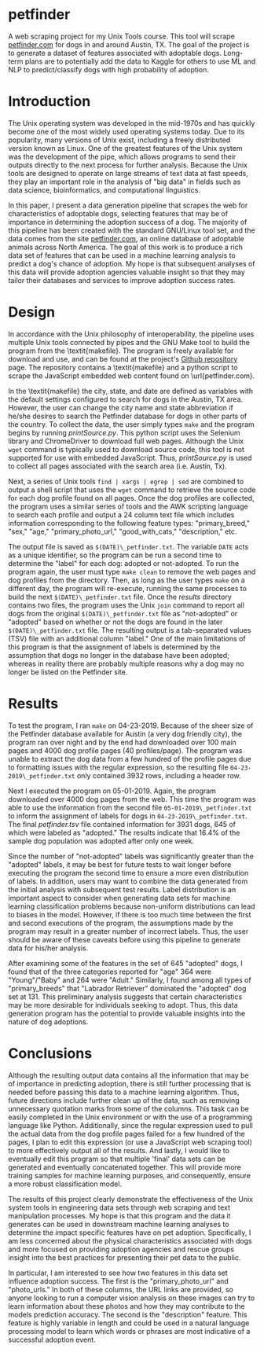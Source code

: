 # petfinder
A web scraping project for my Unix Tools course. This tool will scrape [petfinder.com](https://www.petfinder.com/) for dogs in and around Austin, TX. The goal of the project is to generate a dataset of features associated with adoptable dogs. Long-term plans are to potentially add the data to Kaggle for others to use ML and NLP to predict/classify dogs with high probability of adoption.

# Introduction

The Unix operating system was developed in the mid-1970s and has quickly become one of the most widely used operating systems today. Due to its popularity, many versions of Unix exist, including a freely distributed version known as Linux. One of the greatest features of the Unix system was the development of the pipe, which allows programs to send their outputs directly to the next process for further analysis. Because the Unix tools are designed to operate on large streams of text data at fast speeds, they play an important role in the analysis of "big data" in fields such as data science, bioinformatics, and computational linguistics.

In this paper, I present a data generation pipeline that scrapes the web for characteristics of adoptable dogs, selecting features that may be of importance in determining the adoption success of a dog. The majority of this pipeline has been created with the standard GNU/Linux tool set, and the data comes from the site [petfinder.com](https://www.petfinder.com/), an online database of adoptable animals across North America. The goal of this work is to produce a rich data set of features that can be used in a machine learning analysis to predict a dog's chance of adoption. My hope is that subsequent analyses of this data will provide adoption agencies valuable insight so that they may tailor their databases and services to improve adoption success rates.

# Design

In accordance with the Unix philosophy of interoperability, the pipeline uses multiple Unix tools connected by pipes and the GNU Make tool to build the program from the \textit{makefile}. The program is freely available for download and use, and can be found at the project's [Github repository](https://github.com/keenanberry/petfinder) page. The repository contains a \textit{makefile} and a python script to scrape the JavaScript embedded web content found on \url{petfinder.com}.

In the \textit{makefile} the city, state, and date are defined as variables with the default settings configured to search for dogs in the Austin, TX area. However, the user can change the city name and state abbreviation if he/she desires to search the Petfinder database for dogs in other parts of the country. To collect the data, the user simply types `make` and the program begins by running *printSource.py*. This python script uses the Selenium library and ChromeDriver to download full web pages. Although the Unix `wget` command is typically used to download source code, this tool is not supported for use with embedded JavaScript. Thus, *printSource.py* is used to collect all pages associated with the search area (i.e. Austin, Tx). 

Next, a series of Unix tools `find | xargs | egrep | sed` are combined to output a shell script that uses the `wget` command to retrieve the source code for each dog profile found on all pages. Once the dog profiles are collected, the program uses a similar series of tools and the AWK scripting language to search each profile and output a 24 column text file which includes information corresponding to the following feature types: "primary_breed," "sex," "age," "primary_photo_url," "good_with_cats," "description," etc.

The output file is saved as `$(DATE)\_petfinder.txt`. The variable `DATE` acts as a unique identifier, so the program can be run a second time to determine the "label" for each dog: adopted or not-adopted. To run the program again, the user must type `make clean` to remove the web pages and dog profiles from the directory. Then, as long as the user types `make` on a different day, the program will re-execute, running the same processes to build the next `$(DATE)\_petfinder.txt` file. Once the *results* directory contains two files, the program uses the Unix `join` command to report all dogs from the original `$(DATE)\_petfinder.txt` file as "not-adopted" or "adopted" based on whether or not the dogs are found in the later `$(DATE)\_petfinder.txt` file. The resulting output is a tab-separated values (TSV) file with an additional column "label." One of the main limitations of this program is that the assignment of labels is determined by the assumption that dogs no longer in the database have been adopted; whereas in reality there are probably multiple reasons why a dog may no longer be listed on the Petfinder site.

# Results

To test the program, I ran `make` on 04-23-2019. Because of the sheer size of the Petfinder database available for Austin (a very dog friendly city), the program ran over night and by the end had downloaded over 100 main pages and 4000 dog profile pages (40 profiles/page). The program was unable to extract the dog data from a few hundred of the profile pages due to formatting issues with the regular expression, so the resulting file `04-23-2019\_petfinder.txt` only contained 3932 rows, including a header row. 

Next I executed the program on 05-01-2019. Again, the program downloaded over 4000 dog pages from the web. This time the program was able to use the information from the second file `05-01-2019\_petfinder.txt` to inform the assignment of labels for dogs in `04-23-2019\_petfinder.txt`. The final *petfinder.tsv* file contained information for 3931 dogs, 645 of which were labeled as "adopted." The results indicate that 16.4\% of the sample dog population was adopted after only one week.

Since the number of "not-adopted" labels was significantly greater than the "adopted" labels, it may be best for future tests to wait longer before executing the program the second time to ensure a more even distribution of labels. In addition, users may want to combine the data generated from the initial analysis with subsequent test results. Label distribution is an important aspect to consider when generating data sets for machine learning classification problems because non-uniform distributions can lead to biases in the model. However, if there is too much time between the first and second executions of the program, the assumptions made by the program may result in a greater number of incorrect labels. Thus, the user should be aware of these caveats before using this pipeline to generate data for his/her analysis.

After examining some of the features in the set of 645 "adopted" dogs, I found that of the three categories reported for "age" 364 were "Young"/"Baby" and 264 were "Adult." Similarly, I found among all types of "primary\_breeds" that "Labrador Retriever" dominated the "adopted" dog set at 131. This preliminary analysis suggests that certain characteristics may be more desirable for individuals seeking to adopt. Thus, this data generation program has the potential to provide valuable insights into the nature of dog adoptions.

# Conclusions

Although the resulting output data contains all the information that may be of importance in predicting adoption, there is still further processing that is needed before passing this data to a machine learning algorithm. Thus, future directions include further clean up of the data, such as removing unnecessary quotation marks from some of the columns. This task can be easily completed in the Unix environment or with the use of a programming language like Python. Additionally, since the regular expression used to pull the actual data from the dog profile pages failed for a few hundred of the pages, I plan to edit this expression (or use a JavaScript web scraping tool) to more effectively output all of the results. And lastly, I would like to eventually edit this program so that multiple 'final' data sets can be generated and eventually concatenated together. This will provide more training samples for machine learning purposes, and consequently, ensure a more robust classification model.

The results of this project clearly demonstrate the effectiveness of the Unix system tools in engineering data sets through web scraping and text manipulation processes. My hope is that this program and the data it generates can be used in downstream machine learning analyses to determine the impact specific features have on pet adoption. Specifically, I am less concerned about the physical characteristics associated with dogs and more focused on providing adoption agencies and rescue groups insight into the best practices for presenting their pet data to the public. 

In particular, I am interested to see how two features in this data set influence adoption success. The first is the "primary\_photo\_url" and "photo\_urls." In both of these columns, the URL links are provided, so anyone looking to run a computer vision analysis on these images can try to learn information about these photos and how they may contribute to the models prediction accuracy. The second is the "description" feature. This feature is highly variable in length and could be used in a natural language processing model to learn which words or phrases are most indicative of a successful adoption event.
